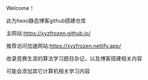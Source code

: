 Welcome！

此为hexo静态博客github搭建仓库

主网站:https://xyzfrozen.github.io/

推荐访问加速网站:https://xyzfrozen.netlify.app/

收录竞赛生涯的算法学习题目杂记，以及博客搭建相关内容

可能会添加其它计算机相关学习内容
